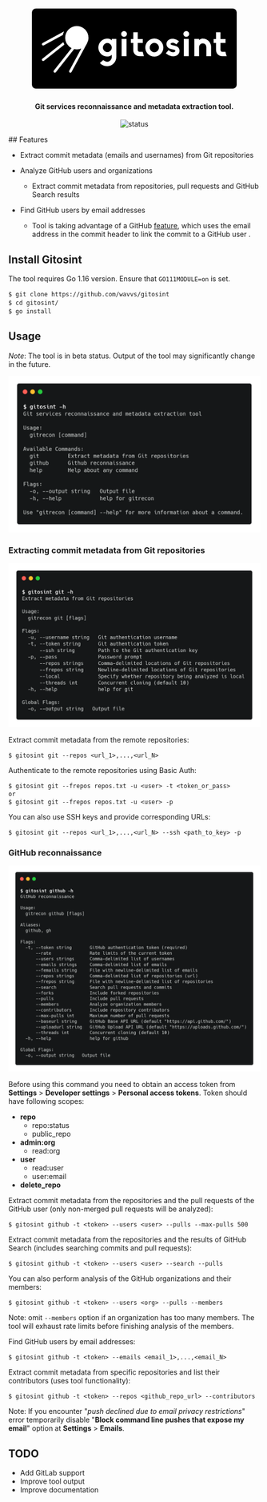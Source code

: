 <h1 align="center">
<img src="assets\README\logo.png">
</h1>
<h4 align="center">Git services reconnaissance and metadata extraction tool.</h4>

<p align="center">
<img src="https://img.shields.io/badge/status-beta-important" alt="status">
</p>
## Features

* Extract commit metadata (emails and usernames) from Git repositories
* Analyze GitHub users and organizations
  * Extract commit metadata from repositories, pull requests and GitHub Search results

* Find GitHub users by email addresses
  * Tool is taking advantage of a GitHub [feature](https://docs.github.com/en/github/committing-changes-to-your-project/troubleshooting-commits/why-are-my-commits-linked-to-the-wrong-user#commits-are-linked-to-another-user), which uses the email address in the commit header to link the commit to a GitHub user . 

## Install Gitosint

The tool requires Go 1.16 version. Ensure that `GO111MODULE=on` is set.

```bash
$ git clone https://github.com/wavvs/gitosint
$ cd gitosint/
$ go install
```

## Usage

*Note*: The tool is in beta status. Output of the tool may significantly change in the future.

![gitosint_help](assets/README/gitosint_help.png)

### Extracting commit metadata from Git repositories

![git-help](assets/README/git_help.png)

Extract commit metadata from the remote repositories:

```
$ gitosint git --repos <url_1>,...,<url_N>
```

Authenticate to the remote repositories using Basic Auth:

```
$ gitosint git --frepos repos.txt -u <user> -t <token_or_pass> 
or
$ gitosint git --frepos repos.txt -u <user> -p
```

You can also use SSH keys and provide corresponding URLs:

```
$ gitosint git --repos <url_1>,...,<url_N> --ssh <path_to_key> -p
```

### GitHub reconnaissance

![github-help](assets/README/github_help.png)

Before using this command you need to obtain an access token from **Settings** > **Developer settings** > **Personal access tokens**. Token should have following scopes:

- **repo**
  * repo:status
  * public_repo
- **admin:org**
  * read:org
- **user**
  * read:user
  * user:email
- **delete_repo**

Extract commit metadata from the repositories and the pull requests of the GitHub user (only non-merged pull requests will be analyzed): 

```
$ gitosint github -t <token> --users <user> --pulls --max-pulls 500
```

Extract commit metadata from the repositories and the results of GitHub Search (includes searching commits and pull requests):

```
$ gitosint github -t <token> --users <user> --search --pulls
```

You can also perform analysis of the GitHub organizations and their members:

```
$ gitosint github -t <token> --users <org> --pulls --members
```

Note: omit `--members` option if an organization has too many members. The tool will exhaust rate limits before finishing analysis of the members.

Find GitHub users by email addresses:

```
$ gitosint github -t <token> --emails <email_1>,...,<email_N>
```

Extract commit metadata from specific repositories and list their contributors (uses tool functionality):

```
$ gitosint github -t <token> --repos <github_repo_url> --contributors
```

Note: If you encounter "*push declined due to email privacy restrictions*" error temporarily disable "**Block command line pushes that expose my email**" option at **Settings** > **Emails**.

## TODO

* Add GitLab support
* Improve tool output
* Improve documentation
